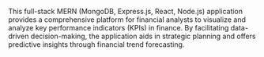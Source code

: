 This full-stack MERN (MongoDB, Express.js, React, Node.js) application provides a comprehensive platform for financial analysts to visualize and analyze key performance indicators (KPIs) in finance. By facilitating data-driven decision-making, the application aids in strategic planning and offers predictive insights through financial trend forecasting.
